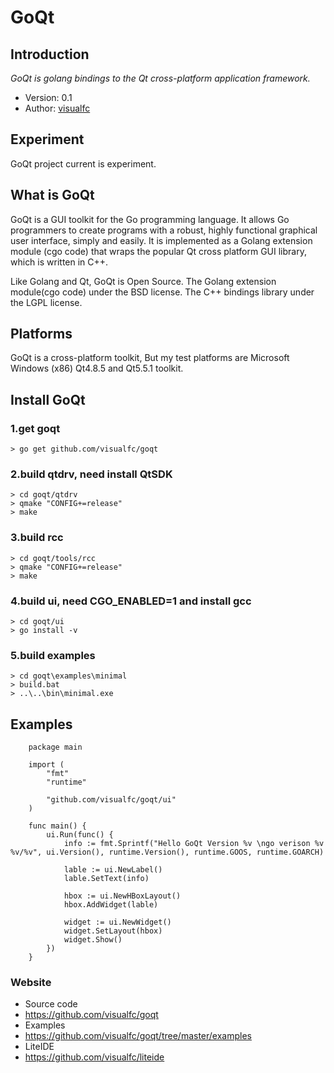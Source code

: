 GoQt
====

## Introduction

_GoQt is golang bindings to the Qt cross-platform application framework._

* Version: 0.1
* Author: [visualfc](mailto:visualfc@gmail.com)


## Experiment
GoQt project current is experiment.

## What is GoQt
GoQt is a GUI toolkit for the Go programming language. It allows Go programmers to create programs with a robust, highly functional graphical user interface, simply and easily. It is implemented as a Golang extension module (cgo code) that wraps the popular Qt cross platform GUI library, which is written in C++.

Like Golang and Qt, GoQt is Open Source. The Golang extension module(cgo code) under the BSD license. The C++ bindings library under the LGPL license. 

## Platforms
GoQt is a cross-platform toolkit, But my test platforms are Microsoft Windows (x86) Qt4.8.5 and Qt5.5.1 toolkit.

## Install GoQt

### 1.get goqt
    > go get github.com/visualfc/goqt
### 2.build qtdrv, need install QtSDK
    > cd goqt/qtdrv
    > qmake "CONFIG+=release"
    > make
### 3.build rcc	
	> cd goqt/tools/rcc
	> qmake "CONFIG+=release"	
	> make
### 4.build ui, need CGO_ENABLED=1 and install gcc
    > cd goqt/ui
    > go install -v
### 5.build examples
    > cd goqt\examples\minimal
    > build.bat
    > ..\..\bin\minimal.exe

## Examples

		package main
		
		import (
			"fmt"
			"runtime"
		
			"github.com/visualfc/goqt/ui"
		)
		
		func main() {
			ui.Run(func() {
				info := fmt.Sprintf("Hello GoQt Version %v \ngo verison %v %v/%v", ui.Version(), runtime.Version(), runtime.GOOS, runtime.GOARCH)
		
				lable := ui.NewLabel()
				lable.SetText(info)
		
				hbox := ui.NewHBoxLayout()
				hbox.AddWidget(lable)
		
				widget := ui.NewWidget()
				widget.SetLayout(hbox)
				widget.Show()
			})
		}


### Website
 * Source code
  * https://github.com/visualfc/goqt
 * Examples
  * https://github.com/visualfc/goqt/tree/master/examples
 * LiteIDE
  * https://github.com/visualfc/liteide

